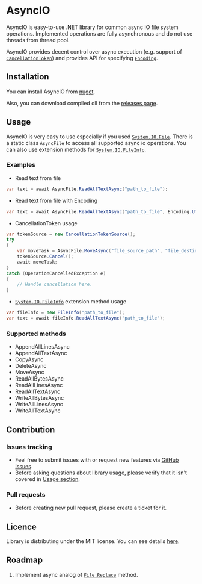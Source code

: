 # AsyncIO

AsyncIO is easy-to-use .NET library for common async IO file system operations. Implemented operations are fully asynchronous and do not use threads from thread pool.

AsyncIO provides decent control over async execution (e.g. support of [`CancellationToken`](https://msdn.microsoft.com/en-us/library/system.threading.cancellationtoken(v=vs.110).aspx)) and provides API for specifying [`Encoding`](https://msdn.microsoft.com/en-us/library/system.text.encoding(v=vs.110).aspx).

## Installation

You can install AsyncIO from [nuget](https://www.nuget.org/packages/AsyncIO.DotNet/).

Also, you can download compiled dll from the [releases page](https://github.com/FireNero/AsyncIO/releases).

## Usage

AsyncIO is very easy to use especially if you used [`System.IO.File`](https://msdn.microsoft.com/en-us/library/system.io.file(v=vs.110).aspx). There is a static class `AsyncFile` to access all supported async io operations.
You can also use extension methods for [`System.IO.FileInfo`](https://msdn.microsoft.com/en-us/library/system.io.fileinfo(v=vs.110).aspx).

### Examples

* Read text from file

```csharp
var text = await AsyncFile.ReadAllTextAsync("path_to_file");
```

* Read text from file with Encoding

```csharp
var text = await AsyncFile.ReadAllTextAsync("path_to_file", Encoding.UTF8);
```

* CancellationToken usage

```csharp
var tokenSource = new CancellationTokenSource();
try
{
    var moveTask = AsyncFile.MoveAsync("file_source_path", "file_destination_path", tokenSource.Token);
    tokenSource.Cancel();
    await moveTask;
}
catch (OperationCancelledException e)
{
    // Handle cancellation here.
}
```

* [`System.IO.FileInfo`](https://msdn.microsoft.com/en-us/library/system.io.fileinfo(v=vs.110).aspx) extension method usage

```csharp
var fileInfo = new FileInfo("path_to_file");
var text = await fileInfo.ReadAllTextAsync("path_to_file");
```

### Supported methods

* AppendAllLinesAsync
* AppendAllTextAsync
* CopyAsync
* DeleteAsync
* MoveAsync
* ReadAllBytesAsync
* ReadAllLinesAsync
* ReadAllTextAsync
* WriteAllBytesAsync
* WriteAllLinesAsync
* WriteAllTextAsync

## Contribution

### Issues tracking

* Feel free to submit issues with or request new features via [GitHub Issues](https://github.com/FireNero/AsyncIO/issues).
* Before asking questions about library usage, please verify that it isn't covered in [Usage section](#usage).

### Pull requests

* Before creating new pull request, please create a ticket for it.

## Licence

Library is distributing under the MIT license. You can see details [here](https://github.com/FireNero/AsyncIO/blob/master/LICENSE).

## Roadmap

1. Implement async analog of [`File.Replace`](https://msdn.microsoft.com/en-us/library/9d9h163f(v=vs.110).aspx) method.
